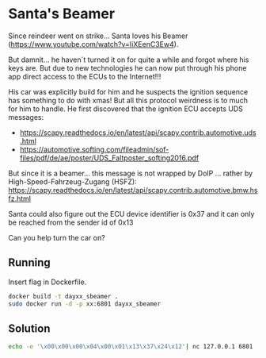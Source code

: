 # Santa's Beamer

Since reindeer went on strike... Santa loves his Beamer (https://www.youtube.com/watch?v=IiXEenC3Ew4). 

But damnit... he haven´t turned it on for quite a while and forgot where his keys are. But due to new technologies he can now put through his phone app direct access to the ECUs to the Internet!!!

His car was explicitly build for him and he suspects the ignition sequence has something to do with xmas! But all this protocol weirdness is to much for him to handle. He first discovered that the ignition ECU accepts UDS messages:

- https://scapy.readthedocs.io/en/latest/api/scapy.contrib.automotive.uds.html
- https://automotive.softing.com/fileadmin/sof-files/pdf/de/ae/poster/UDS_Faltposter_softing2016.pdf

But since it is a beamer... this message is not wrapped by DoIP ... rather by High-Speed-Fahrzeug-Zugang (HSFZ):
https://scapy.readthedocs.io/en/latest/api/scapy.contrib.automotive.bmw.hsfz.html

Santa could also figure out the ECU device identifier is 0x37 and it can only be reached from the sender id of 0x13

Can you help turn the car on?

## Running

Insert flag in Dockerfile.

```bash
docker build -t dayxx_sbeamer .
sudo docker run -d -p xx:6801 dayxx_sbeamer
```

## Solution

```bash
echo -e '\x00\x00\x00\x04\x00\x01\x13\x37\x24\x12'| nc 127.0.0.1 6801
```
